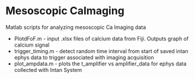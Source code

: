 # Mesoscopic CaImaging
Matlab scripts for analyzing mesoscopic Ca Imaging data 

- PlotdFoF.m - input .xlsx files of calcium data from Fiji. Outputs graph of calcium signal 
- trigger_timing.m - detect random time interval from start of saved intan ephys data to trigger associated with imaging acquisition
- plot_ampdata.m - plots the t_amplifier vs amplifier_data for ephys data collected with Intan System
